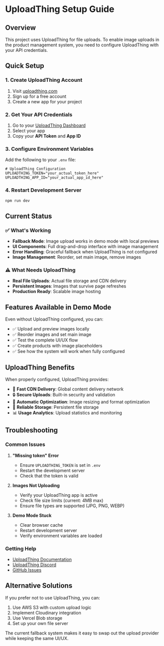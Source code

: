 # UploadThing Setup Guide

## Overview
This project uses UploadThing for file uploads. To enable image uploads in the product management system, you need to configure UploadThing with your API credentials.

## Quick Setup

### 1. Create UploadThing Account
1. Visit [uploadthing.com](https://uploadthing.com)
2. Sign up for a free account
3. Create a new app for your project

### 2. Get Your API Credentials
1. Go to your [UploadThing Dashboard](https://uploadthing.com/dashboard)
2. Select your app
3. Copy your **API Token** and **App ID**

### 3. Configure Environment Variables
Add the following to your `.env` file:

```env
# UploadThing Configuration
UPLOADTHING_TOKEN="your_actual_token_here"
UPLOADTHING_APP_ID="your_actual_app_id_here"
```

### 4. Restart Development Server
```bash
npm run dev
```

## Current Status

### ✅ What's Working
- **Fallback Mode**: Image upload works in demo mode with local previews
- **UI Components**: Full drag-and-drop interface with image management
- **Error Handling**: Graceful fallback when UploadThing is not configured
- **Image Management**: Reorder, set main image, remove images

### ⚠️ What Needs UploadThing
- **Real File Uploads**: Actual file storage and CDN delivery
- **Persistent Images**: Images that survive page refreshes
- **Production Ready**: Scalable image hosting

## Features Available in Demo Mode

Even without UploadThing configured, you can:
- ✅ Upload and preview images locally
- ✅ Reorder images and set main image
- ✅ Test the complete UI/UX flow
- ✅ Create products with image placeholders
- ✅ See how the system will work when fully configured

## UploadThing Benefits

When properly configured, UploadThing provides:
- 🚀 **Fast CDN Delivery**: Global content delivery network
- 🔒 **Secure Uploads**: Built-in security and validation
- 📱 **Automatic Optimization**: Image resizing and format optimization
- 💾 **Reliable Storage**: Persistent file storage
- 📊 **Usage Analytics**: Upload statistics and monitoring

## Troubleshooting

### Common Issues

1. **"Missing token" Error**
   - Ensure `UPLOADTHING_TOKEN` is set in `.env`
   - Restart the development server
   - Check that the token is valid

2. **Images Not Uploading**
   - Verify your UploadThing app is active
   - Check file size limits (current: 4MB max)
   - Ensure file types are supported (JPG, PNG, WEBP)

3. **Demo Mode Stuck**
   - Clear browser cache
   - Restart development server
   - Verify environment variables are loaded

### Getting Help

- [UploadThing Documentation](https://docs.uploadthing.com)
- [UploadThing Discord](https://discord.gg/uploadthing)
- [GitHub Issues](https://github.com/pingdotgg/uploadthing/issues)

## Alternative Solutions

If you prefer not to use UploadThing, you can:
1. Use AWS S3 with custom upload logic
2. Implement Cloudinary integration
3. Use Vercel Blob storage
4. Set up your own file server

The current fallback system makes it easy to swap out the upload provider while keeping the same UI/UX.
